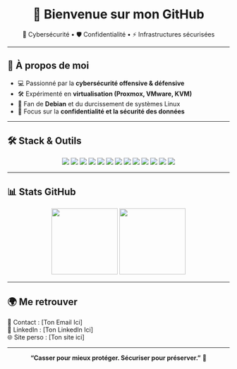 <!-- Profil README pour lp9r7c -->

<h1 align="center">👾 Bienvenue sur mon GitHub</h1>
<p align="center">
  🔐 Cybersécurité • 🛡️ Confidentialité • ⚡ Infrastructures sécurisées
</p>

---

## 🚀 À propos de moi  
- 💻 Passionné par la **cybersécurité offensive & défensive**  
- 🛠️ Expérimenté en **virtualisation (Proxmox, VMware, KVM)**  
- 🐧 Fan de **Debian** et du durcissement de systèmes Linux  
- 🔐 Focus sur la **confidentialité et la sécurité des données**  

---

## 🛠️ Stack & Outils  

<p align="center">
  <!-- OS & Infra -->
  <img src="https://img.shields.io/badge/OS-Debian-red?logo=debian&logoColor=white" />
  <img src="https://img.shields.io/badge/Virtualisation-Proxmox-orange?logo=proxmox&logoColor=white" />
  <img src="https://img.shields.io/badge/Container-Docker-blue?logo=docker&logoColor=white" />
  <img src="https://img.shields.io/badge/Infra-Ansible-lightgrey?logo=ansible&logoColor=black" />
  
  <!-- Langages & Scripts -->
  <img src="https://img.shields.io/badge/Scripting-Bash-blue?logo=gnubash&logoColor=white" />
  <img src="https://img.shields.io/badge/Language-Python-yellow?logo=python&logoColor=white" />
  <img src="https://img.shields.io/badge/Automation-PowerShell-darkblue?logo=powershell&logoColor=white" />

  <!-- Cybersecurity tools -->
  <img src="https://img.shields.io/badge/Security-Kali_Linux-purple?logo=kalilinux&logoColor=white" />
  <img src="https://img.shields.io/badge/Pentest-Metasploit-lightblue?logo=metasploit&logoColor=black" />
  <img src="https://img.shields.io/badge/WebSecurity-Burp_Suite-orange?logo=burpsuite&logoColor=white" />
  <img src="https://img.shields.io/badge/Network-Wireshark-cyan?logo=wireshark&logoColor=white" />
  <img src="https://img.shields.io/badge/Scanner-Nmap-darkgreen?logo=nmap&logoColor=white" />
  <img src="https://img.shields.io/badge/Firewall-pfSense-green?logo=freebsd&logoColor=white" />
</p>

---

## 📊 Stats GitHub  

<p align="center">
  <img src="https://github-readme-stats.vercel.app/api?username=lp9r7c&show_icons=true&theme=tokyonight" height="150"/>
  <img src="https://github-readme-stats.vercel.app/api/top-langs/?username=lp9r7c&layout=compact&theme=tokyonight" height="150"/>
</p>

---

## 🌍 Me retrouver  
📧 Contact : [Ton Email Ici]  
💼 LinkedIn : [Ton LinkedIn Ici]  
🌐 Site perso : [Ton site ici]  

---

<p align="center"> 
  <b>“Casser pour mieux protéger. Sécuriser pour préserver.”</b> 🔐  
</p>
